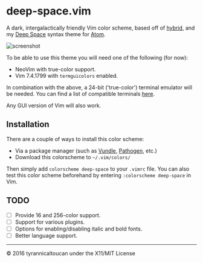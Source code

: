 # deep-space.vim
A dark, intergalactically friendly Vim color scheme, based off of [hybrid](https://github.com/w0ng/vim-hybrid), and my [Deep Space](https://github.com/tyrannicaltoucan/deep-space-syntax) syntax theme for [Atom](https://atom.io).

![screenshot](https://raw.githubusercontent.com/tyrannicaltoucan/vim-deep-space/master/images/screenshot.png)

To be able to use this theme you will need one of the following (for now):
* NeoVim with true-color support.
* Vim 7.4.1799 with `termguicolors` enabled.

In combination with the above, a 24-bit ('true-color') terminal emulator will be needed. You can find a list of compatible terminals [here](https://gist.github.com/XVilka/8346728).

Any GUI version of Vim will also work.

## Installation
There are a couple of ways to install this color scheme:
* Via a package manager (such as [Vundle](https://github.com/VundleVim/Vundle.vim), [Pathogen](https://github.com/tpope/vim-pathogen), etc.)
* Download this colorscheme to `~/.vim/colors/`

Then simply add `colorscheme deep-space` to your `.vimrc` file. You can also test this color scheme beforehand by entering `:colorscheme deep-space` in Vim.

## TODO
- [ ] Provide 16 and 256-color support.
- [ ] Support for various plugins.
- [ ] Options for enabling/disabling italic and bold fonts.
- [ ] Better language support.

---
© 2016 tyrannicaltoucan under the X11/MIT License
